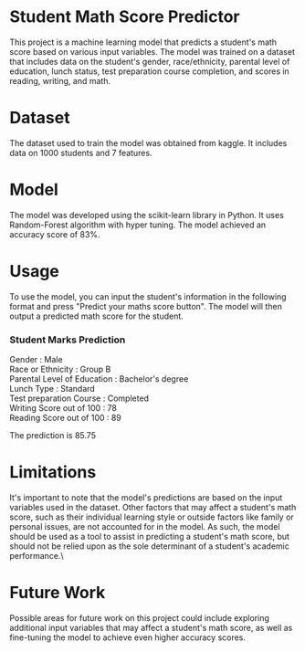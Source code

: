 # Student Math Score Predictor

This project is a machine learning model that predicts a student's math score based on various input variables. The model was trained on a dataset that includes data on the student's gender, race/ethnicity, parental level of education, lunch status, test preparation course completion, and scores in reading, writing, and math.


# Dataset

The dataset used to train the model was obtained from kaggle. It includes data on 1000 students and 7 features.


# Model

The model was developed using the scikit-learn library in Python. It uses Random-Forest algorithm with hyper tuning. The model achieved an accuracy score of 83%.


# Usage

To use the model, you can input the student's information in the following format and press "Predict your maths score button". The model will then output a predicted math score for the student.

### Student Marks Prediction<br>
Gender : Male<br>
Race or Ethnicity : Group B<br>
Parental Level of Education : Bachelor's degree<br>
Lunch Type : Standard<br>
Test preparation Course : Completed<br>
Writing Score out of 100 : 78<br>
Reading Score out of 100 : 89<br>

The prediction is 85.75


# Limitations

It's important to note that the model's predictions are based on the input variables used in the dataset. Other factors that may affect a student's math score, such as their individual learning style or outside factors like family or personal issues, are not accounted for in the model. As such, the model should be used as a tool to assist in predicting a student's math score, but should not be relied upon as the sole determinant of a student's academic performance.\


# Future Work

Possible areas for future work on this project could include exploring additional input variables that may affect a student's math score, as well as fine-tuning the model to achieve even higher accuracy scores.
